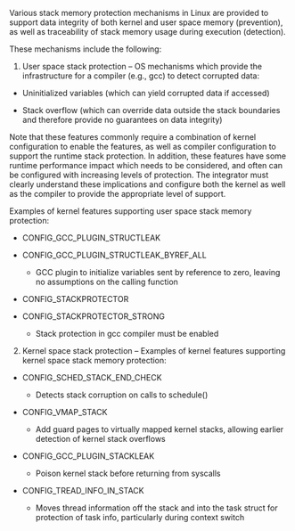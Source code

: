 Various stack memory protection mechanisms in Linux are provided to support data integrity of both kernel and user space memory (prevention), as well as traceability of stack memory usage during execution (detection).

These mechanisms include the following:

1. User space stack protection – OS mechanisms which provide the infrastructure for a compiler (e.g., gcc) to detect corrupted data:

  - Uninitialized variables (which can yield corrupted data if accessed)

  - Stack overflow (which can override data outside the stack boundaries and therefore provide no guarantees on data integrity)

Note that these features commonly require a combination of kernel configuration to enable the features, as well as compiler configuration to support the runtime stack protection.  In addition, these features have some runtime performance impact which needs to be considered, and often can be configured with increasing levels of protection.  The integrator must clearly understand these implications and configure both the kernel as well as the compiler to provide the appropriate level of support.

Examples of kernel features supporting user space stack memory protection:

  * CONFIG_GCC_PLUGIN_STRUCTLEAK
  * CONFIG_GCC_PLUGIN_STRUCTLEAK_BYREF_ALL
      * GCC plugin to initialize variables sent by reference to zero, leaving no assumptions on the calling function

  * CONFIG_STACKPROTECTOR
  * CONFIG_STACKPROTECTOR_STRONG 
      * Stack protection in gcc compiler must be enabled

 2. Kernel space stack protection – Examples of kernel features supporting kernel space stack memory protection:

  * CONFIG_SCHED_STACK_END_CHECK 
      * Detects stack corruption on calls to schedule()

  * CONFIG_VMAP_STACK 
      * Add guard pages to virtually mapped kernel stacks, allowing earlier detection of kernel stack overflows

  * CONFIG_GCC_PLUGIN_STACKLEAK 
      * Poison kernel stack before returning from syscalls

  * CONFIG_TREAD_INFO_IN_STACK 
      * Moves thread information off the stack and into the task struct for protection of task info, particularly during context switch
